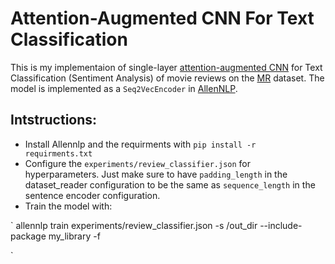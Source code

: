 # Attention-Augmented CNN For Text Classification
This is my implementaion of single-layer [attention-augmented CNN](https://arxiv.org/abs/1904.09925) for Text Classification (Sentiment Analysis) of movie reviews on the [MR](http://www.cs.cornell.edu/people/pabo/movie-review-data/) dataset. The model is implemented as a `Seq2VecEncoder` in [AllenNLP](https://github.com/allenai/allennlp).

## Intstructions:

* Install Allennlp and the requirments with `pip install -r requirments.txt`
* Configure the `experiments/review_classifier.json` for hyperparameters. Just make sure to have `padding_length` in the dataset_reader configuration to be the same as `sequence_length` in the sentence encoder configuration.
* Train the model with: 

`
allennlp train experiments/review_classifier.json -s /out_dir --include-package my_library -f

`
